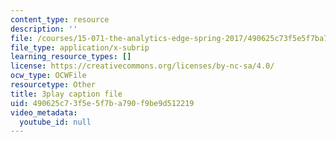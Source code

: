 ```yaml
---
content_type: resource
description: ''
file: /courses/15-071-the-analytics-edge-spring-2017/490625c73f5e5f7ba790f9be9d512219_xglWbWk_swE.srt
file_type: application/x-subrip
learning_resource_types: []
license: https://creativecommons.org/licenses/by-nc-sa/4.0/
ocw_type: OCWFile
resourcetype: Other
title: 3play caption file
uid: 490625c7-3f5e-5f7b-a790-f9be9d512219
video_metadata:
  youtube_id: null
---
```

